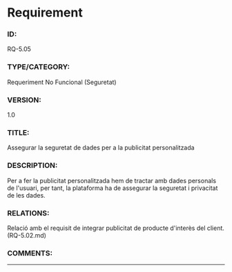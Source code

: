 # Requirement

### ID:

RQ-5.05

### TYPE/CATEGORY:

Requeriment No Funcional (Seguretat)

### VERSION:

1.0 

### TITLE:

Assegurar la seguretat de dades per a la publicitat personalitzada

### DESCRIPTION:

Per a fer la publicitat personalitzada hem de tractar amb dades personals de l'usuari, per tant, la plataforma ha de assegurar la seguretat i privacitat de les dades.

### RELATIONS:

Relació amb el requisit de integrar publicitat de producte d'interès del client. (RQ-5.02.md)

### COMMENTS:

---